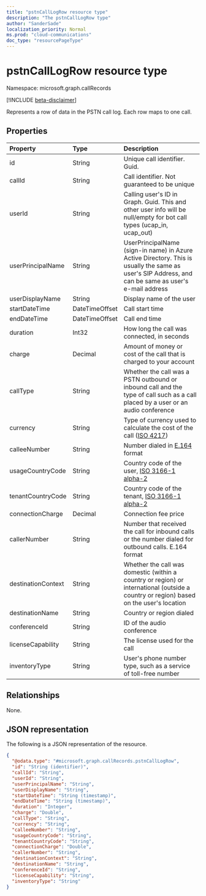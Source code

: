 ```yaml
---
title: "pstnCallLogRow resource type"
description: "The pstnCallLogRow type"
author: "SanderSade"
localization_priority: Normal
ms.prod: "cloud-communications"
doc_type: "resourcePageType"
---
```


# pstnCallLogRow resource type

Namespace: microsoft.graph.callRecords

[!INCLUDE [beta-disclaimer](../../includes/beta-disclaimer.md)]

Represents a row of data in the PSTN call log. Each row maps to one call.

## Properties

|Property|Type|Description|
|:---|:---|:---|
|id|String|Unique call identifier. Guid.|
|callId|String|Call identifier. Not guaranteed to be unique|
|userId|String|Calling user's ID in Graph. Guid. This and other user info will be null/empty for bot call types (ucap_in, ucap_out)|
|userPrincipalName|String|UserPrincipalName (sign-in name) in Azure Active Directory. This is usually the same as user's SIP Address, and can be same as user's e-mail address|
|userDisplayName|String|Display name of the user|
|startDateTime|DateTimeOffset|Call start time|
|endDateTime|DateTimeOffset|Call end time|
|duration|Int32|How long the call was connected, in seconds|
|charge|Decimal|Amount of money or cost of the call that is charged to your account|
|callType|String|Whether the call was a PSTN outbound or inbound call and the type of call such as a call placed by a user or an audio conference|
|currency|String|Type of currency used to calculate the cost of the call ([ISO 4217](https://en.wikipedia.org/wiki/ISO_4217))|
|calleeNumber|String|Number dialed in [E.164](https://en.wikipedia.org/wiki/E.164) format |
|usageCountryCode|String|Country code of the user, [ISO 3166-1 alpha-2](https://en.wikipedia.org/wiki/ISO_3166-1_alpha-2)|
|tenantCountryCode|String|Country code of the tenant, [ISO 3166-1 alpha-2](https://en.wikipedia.org/wiki/ISO_3166-1_alpha-2)|
|connectionCharge|Decimal|Connection fee price|
|callerNumber|String|Number that received the call for inbound calls or the number dialed for outbound calls. E.164 format|
|destinationContext|String|Whether the call was domestic (within a country or region) or international (outside a country or region) based on the user's location|
|destinationName|String|Country or region dialed|
|conferenceId|String|ID of the audio conference|
|licenseCapability|String|The license used for the call|
|inventoryType|String|User's phone number type, such as a service of toll-free number|

## Relationships

None.

## JSON representation

The following is a JSON representation of the resource.

<!-- {
  "blockType": "resource",
  "@odata.type": "microsoft.graph.callRecords.pstnCallLogRow",
  "baseType": "",
  "keyProperty": "id"
}
-->

``` json
{
  "@odata.type": "#microsoft.graph.callRecords.pstnCallLogRow",
  "id": "String (identifier)",
  "callId": "String",
  "userId": "String",
  "userPrincipalName": "String",
  "userDisplayName": "String",
  "startDateTime": "String (timestamp)",
  "endDateTime": "String (timestamp)",
  "duration": "Integer",
  "charge": "Double",
  "callType": "String",
  "currency": "String",
  "calleeNumber": "String",
  "usageCountryCode": "String",
  "tenantCountryCode": "String",
  "connectionCharge": "Double",
  "callerNumber": "String",
  "destinationContext": "String",
  "destinationName": "String",
  "conferenceId": "String",
  "licenseCapability": "String",
  "inventoryType": "String"
}
```
